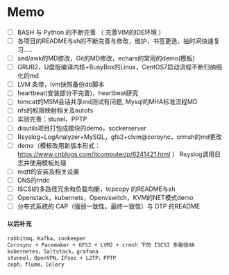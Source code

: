 # Memo

- [ ] BASH 与 Python 的不断完善 （ 完善VIM的IDE环境 ）
- [ ] 各项目的README与sh的不断完善与修改，维护，书签更迭，抽时间快速复习.....
- [ ] sed/awk的MD修改，Git的MD修改，echars的常用的demo(模板)
- [ ] GRUB2，U盘版编译内核+BusyBox的Linux，CentOS7启动流程不断归纳细化的md
- [ ] LVM 条带，lvm快照备份db脚本
- [ ] heartbeat(安装部分不完善)，heartbeat研究
- [ ] tomcat的MSM会话共享md测试有问题, Mysql的MHA标准流程MD
- [ ] nfs的权限映射相关及autofs
- [ ] 实验完善：stunel，PPTP
- [ ] disutils项目打包成模块的demo，sockerserver
- [ ] Rsyslog+LogAnalyzer+MySQL，gfs2+clvm@coroync，crmsh的md更改
- [ ] demo（模板改用新版本形式：https://www.cnblogs.com/itcomputer/p/6241421.html ） Rsyslog调用日志并使用模板处理
- [ ] mqtt的安装及相关设置
- [ ] DNS的rndc
- [ ] ISCSI的多路径冗余和负载均衡，tcpcopy 的README与sh
- [ ] Openstack，kubernets，Openvswitch，KVM的NET模式demo
- [ ] 分布式系统的 CAP（强弱一致性，最终一致性）与 DTP 的README

#### 以后补充
```txt
rabbitmq，Kafka，zookeeper
Corosync + Pacemaker + GFS2 + LVM2 + crmsh 下的 ISCSI 多路径HA
kubernetes，Saltstack，grafana
stunnel，OpenVPN，IPsec + L2TP，PPTP
ceph，flume，Celery
```

